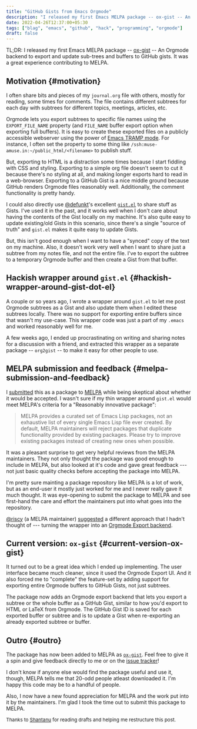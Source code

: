 ```yaml
---
title: "GitHub Gists from Emacs Orgmode"
description: "I released my first Emacs MELPA package -- ox-gist -- An Orgmode backend to export and update sub-trees and buffers to GitHub gists."
date: 2022-04-26T12:37:00+05:30
tags: ["blag", "emacs", "github", "hack", "programming", "orgmode"]
draft: false
---
```


TL;DR: I released my first Emacs MELPA package -- [ox-gist](https://melpa.org/#/ox-gist) -- An Orgmode backend
to export and update sub-trees and buffers to GitHub gists.  It was a great
experience contributing to MELPA.


## Motivation {#motivation}

I often share bits and pieces of my `journal.org` file with others, mostly for
reading, some times for comments. The file contains different subtrees for each
day with subtrees for different topics, meetings, articles, etc.

Orgmode lets you export subtrees to specific file names using the
`EXPORT_FILE_NAME` property (and `FILE_NAME` buffer export option when
exporting full buffers). It is easy to create these exported files on a
publicly accessible webserver using the power of [Emacs TRAMP mode](https://www.gnu.org/software/tramp/).  For
instance, I often set the property to some thing like
`/ssh:muse-amuse.in:~/public_html/<filename>` to publish stuff.

But, exporting to HTML is a distraction some times because I start fiddling
with CSS and styling. Exporting to a simple org file doesn't seem to cut it
because there's no styling at all, and making longer exports hard to read in a
web-browser.  Exporting to a GitHub Gist is a nice middle ground because GitHub
renders Orgmode files reasonably well. Additionally, the comment functionality
is pretty handy.

I could also directly use [@defunkt](https://github.com/defunkt/)'s excellent [`gist.el`](https://github.com/defunkt/gist.el) to share stuff as
Gists.  I've used it in the past, and it works well when I don't care about
having the contents of the Gist locally on my machine. It's also quite easy to
update existing/old Gists in this scenario, since there's a single "source of
truth" and `gist.el` makes it quite easy to update Gists.

But, this isn't good enough when I want to have a "synced" copy of the text on
my machine.  Also, it doesn't work very well when I want to share just a
subtree from my notes file, and not the entire file.  I've to export the
subtree to a temporary Orgmode buffer and then create a Gist from that buffer.


## Hackish wrapper around `gist.el` {#hackish-wrapper-around-gist-dot-el}

A couple or so years ago, I wrote a wrapper around `gist.el` to let me post
Orgmode subtrees as a Gist and also update them when I edited these subtrees
locally.  There was no support for exporting entire buffers since that wasn't
my use-case.  This wrapper code was just a part of my `.emacs` and worked
reasonably well for me.

A few weeks ago, I ended up procrastinating on writing and sharing notes for a
discussion with a friend, and extracted this wrapper as a separate package --
`org2gist` -- to make it easy for other people to use.


## MELPA submission and feedback {#melpa-submission-and-feedback}

I [submitted](https://github.com/melpa/melpa/pull/7940) this as a package to [MELPA](https://melpa.org/) while being skeptical about whether it
would be accepted.  I wasn't sure if my thin wrapper around `gist.el` would
meet MELPA's criteria for a "Reasonably innovative package":

> MELPA provides a curated set of Emacs Lisp packages, not an exhaustive list
> of every single Emacs Lisp file ever created. By default, MELPA maintainers
> will reject packages that duplicate functionality provided by existing
> packages. Please try to improve existing packages instead of creating new
> ones when possible.

It was a pleasant surprise to get very helpful reviews from the MELPA
maintainers.  They not only thought the package was good enough to include in
MELPA, but also looked at it's code and gave great feedback --- not just basic
quality checks before accepting the package into MELPA.

I'm pretty sure mainting a package repository like MELPA is a lot of work, but
as an end-user it mostly just worked for me and I never really gave it much
thought.  It was eye-opening to submit the package to MELPA and see first-hand
the care and effort the maintainers put into what goes into the repository.

[@riscy](https://github.com/riscy/) (a MELPA maintainer) [suggested](https://github.com/melpa/melpa/pull/7940#issuecomment-1080036663) a different approach that I hadn't
thought of --- turning the wrapper into an [Orgmode Export backend](https://orgmode.org/manual/Exporting.html).


## Current version: `ox-gist` {#current-version-ox-gist}

It turned out to be a great idea which I ended up implementing.  The user
interface became much cleaner, since it used the Orgmode Export UI.  And it
also forced me to "complete" the feature-set by adding support for exporting
entire Orgmode buffers to GitHub Gists, not just subtrees.

The package now adds an Orgmode export backend that lets you export a subtree
or the whole buffer as a GitHub Gist, similar to how you'd export to HTML or
LaTeX from Orgmode. The GitHub Gist ID is saved for each exported buffer or
subtree and is to update a Gist when re-exporting an already exported subtree
or buffer.


## Outro {#outro}

The package has now been added to MELPA as [`ox-gist`](https://github.com/punchagan/ox-gist).  Feel free to give it a
spin and give feedback directly to me or on the [issue tracker](https://github.com/punchagan/ox-gist/issues)!

I don't know if anyone else would find the package useful and use it, though,
MELPA tells me that 20-odd people atleast downloaded it.  I'm happy this code
may be to a handful of people.

Also, I now have a new found appreciation for MELPA and the work put into it by
the maintainers.  I'm glad I took the time out to submit this package to MELPA.

<div style="font-size:small;" class="reviewers">

Thanks to [Shantanu](http://baali.muse-amuse.in) for reading drafts and helping me restructure this post.

</div>
